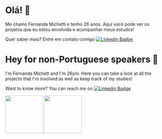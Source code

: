# Olá! :wave:

Me chamo Fernanda Michetti e tenho 26 anos. Aqui você pode ver os projetos que eu estou envolvida e acompanhar meus estudos!

Quer saber mais? Entre em contato comigo [![Linkedin Badge](https://img.shields.io/badge/-LinkedIn-blue?style=flat-square&logo=Linkedin&logoColor=white&link=https://www.linkedin.com/in/fagnerpsantos/)](https://www.linkedin.com/in/mariafernandamichetti/)

# Hey for non-Portuguese speakers :wave:

I'm Fernanda Michett and I'm 26y/o. Here you can take a look at all the projects that I'm involved as well as keep track of my studies!

Want to know more? You can reach me on [![Linkedin Badge](https://img.shields.io/badge/-LinkedIn-blue?style=flat-square&logo=Linkedin&logoColor=white&link=https://www.linkedin.com/in/fagnerpsantos/)](https://www.linkedin.com/in/mariafernandamichetti/)

 <div>
  <a href="https://github.com/fernandamichetti">
  <img height="120em" src="https://github-readme-stats.vercel.app/api?username=fernandamichetti&show_icons=true&theme=dark&include_all_commits=true&count_private=true"/>
  <img height="120em" src="https://github-readme-stats.vercel.app/api/top-langs/?username=fernandamichetti&layout=compact&langs_count=7&theme=dark"/>
</div>
